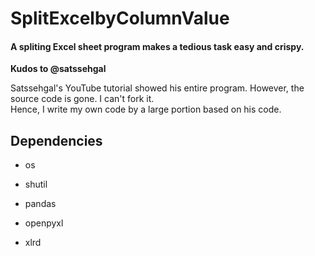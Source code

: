 # SplitExcelbyColumnValue

#### A spliting Excel sheet program makes a tedious task easy and crispy. 

**Kudos to @satssehgal**

Satssehgal's YouTube tutorial showed his entire program. However, the source code is gone. I can't fork it.<br>Hence, I write my own code by a large portion based on his code.


## Dependencies

- os
- shutil

- pandas
- openpyxl
- xlrd


